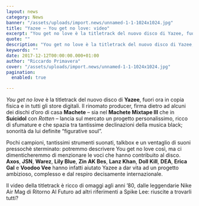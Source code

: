 ```yaml
---
layout: news
category: News
banner: "/assets/uploads/import.news/unnamed-1-1-1024x1024.jpg"
title: "Yazee – You get no love: video"
excerpt: "You get no love è la titletrack del nuovo disco di Yazee, fuori ora in copia fisica e in tutti gli store digitali. Il rinomato producer, firma dietro ad alcuni dei dischi d’oro di casa Machete – sia nel Machete Mixtape III che in Suicidol con Rotten – lancia sul mercato un progetto personalissimo, ricco di sfumature [&hellip"
quote: ""
description: "You get no love è la titletrack del nuovo disco di Yazee, fuori ora in copia fisica e in tutti gli store digitali. Il rinomato producer, firma dietro ad alcuni dei dischi d’oro di casa Machete – sia nel Machete Mixtape III che in Suicidol con Rotten – lancia sul mercato un progetto personalissimo, ricco di sfumature [&hellip"
keywords: ""
date: 2017-12-12T00:00:00.000+01:00
author: "Riccardo Primavera"
cover: "/assets/uploads/import.news/unnamed-1-1-1024x1024.jpg"
pagination:
  enabled: true

---
```


_You get no love_ è la titletrack del nuovo disco di **Yazee**, fuori ora in copia fisica e in tutti gli store digitali. Il rinomato producer, firma dietro ad alcuni dei dischi d’oro di casa **Machete** – sia nel **Machete Mixtape III** che in **Suicidol** con _Rotten_ – lancia sul mercato un progetto personalissimo, ricco di sfumature e che spazia tra tantissime declinazioni della musica black; sonorità da lui definite “figurative soul”.

Pochi campioni, tantissimi strumenti suonati, talkbox e un ventaglio di suoni pressochè sterminato: potremmo descrivere You get no love così, ma ci dimenticheremmo di menzionare le voci che hanno contribuito al disco. **Axos**, **JSN**, **Warez**, **Lily Blue**, **Zin AK Bes**, **Lanz Khan**, **Doll Kill**, **DEA**, **Erica Gal** e **Voodoo Vee** hanno infatti aiutato Yazee a dar vita ad un progetto ambizioso, complesso e dal respiro decisamente internazionale.

Il video della titletrack è ricco di omaggi agli anni ’80, dalle leggendarie Nike Air Mag di Ritorno Al Futuro ad altri riferimenti a Spike Lee: riuscite a trovarli tutti?